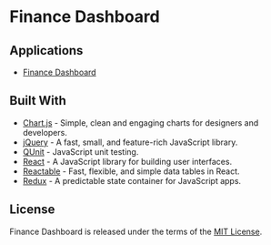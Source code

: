 # Finance Dashboard

## Applications

* [Finance Dashboard](https://cdn.jsdelivr.net/gh/jmthompson2015/financedashboard/index.html)

## Built With

* [Chart.js](http://chartjs.org/) - Simple, clean and engaging charts for designers and developers.
* [jQuery](https://jquery.com/) - A fast, small, and feature-rich JavaScript library.
* [QUnit](https://qunitjs.com/) - JavaScript unit testing.
* [React](http://facebook.github.io/react/) - A JavaScript library for building user interfaces.
* [Reactable](http://glittershark.github.io/reactable/) - Fast, flexible, and simple data tables in React.
* [Redux](https://redux.js.org/) - A predictable state container for JavaScript apps.

## License

Finance Dashboard is released under the terms of the [MIT License](https://github.com/jmthompson2015/financedashboard/blob/master/LICENSE.txt).
